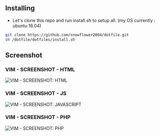 ## Installing
- Let's clone this repo and run install.sh to setup all. (my OS currently : ubuntu 16.04)
```bash
git clone https://github.com/snowflower2804/dotfile.git
sh /dotfile/dotfiles/install.sh
```
## Screenshot
### VIM - SCREENSHOT - HTML
![VIM - SCREENSHOT: HTML ](https://github.com/snowflower2804/dotfile/blob/master/dotfiles/vim-html-screenshot.png)
### VIM - SCREENSHOT - JS
![VIM - SCREENSHOT: JAVASCRIPT ](https://github.com/snowflower2804/dotfile/blob/master/dotfiles/vim-js-screenshot.png)
### VIM - SCREENSHOT - PHP
![VIM - SCREENSHOT: PHP ](https://github.com/snowflower2804/dotfile/blob/master/dotfiles/vim-php-screenshot.png)
